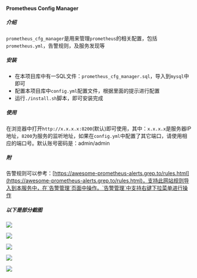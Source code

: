 #### Prometheus Config Manager

##### 介绍

`prometheus_cfg_manager`是用来管理`prometheus`的相关配置，包括`prometheus.yml`，告警规则，及服务发现等

##### 安装

* 在本项目库中有一SQL文件：`prometheus_cfg_manager.sql`，导入到`mysql`中即可
* 配置本项目库中`config.yml`配置文件，根据里面的提示进行配置
* 运行`./install.sh`脚本，即可安装完成

##### 使用

在浏览器中打开`http://x.x.x.x:8200`(默认)即可使用，其中：`x.x.x.x`是服务器IP地址，`8200`为服务的监听地址，如果在`config.yml`中配置了其它端口，请使用相应的端口号。默认账号密码是：admin/admin

##### 附

告警规则可以参考：[https://awesome-prometheus-alerts.grep.to/rules.html](https://awesome-prometheus-alerts.grep.to/rules.html)，支持此网站规则导入到本服务中，在`告警管理`页面中操作。`告警管理`中支持右键下拉菜单进行操作



##### 以下是部分截图

![](/blob/master/images/person.png)

![](/blob/master/images/ipManager.png)

![](/blob/master/images/group.png)

![](/blob/master/images/ymlView.png)

![](/blob/master/images/admin.png)
